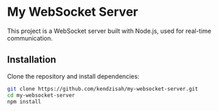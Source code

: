 # My WebSocket Server

This project is a WebSocket server built with Node.js, used for real-time communication.

## Installation

Clone the repository and install dependencies:

```bash
git clone https://github.com/kendzisah/my-websocket-server.git
cd my-websocket-server
npm install
```
